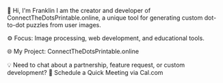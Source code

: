 👋 Hi, I'm Franklin
I am the creator and developer of ConnectTheDotsPrintable.online, a unique tool for generating custom dot-to-dot puzzles from user images.

⚙️ Focus: Image processing, web development, and educational tools.

🌐 My Project: ConnectTheDotsPrintable.online

💡 Need to chat about a partnership, feature request, or custom development? 📅 Schedule a Quick Meeting via Cal.com
